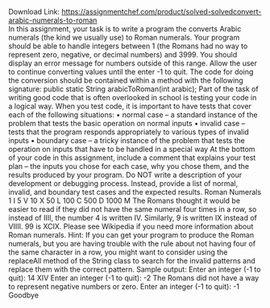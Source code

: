 Download Link: https://assignmentchef.com/product/solved-solvedconvert-arabic-numerals-to-roman
<br>
In this assignment, your task is to write a program the converts Arabic numerals (the kind we usually use) to Roman numerals. Your program should be able to handle integers between 1 (the Romans had no way to represent zero, negative, or decimal numbers) and 3999. You should display an error message for numbers outside of this range. Allow the user to continue converting values until the enter -1 to quit. The code for doing the conversion should be contained within a method with the following signature: public static String arabicToRoman(int arabic); Part of the task of writing good code that is often overlooked in school is testing your code in a logical way. When you test code, it is important to have tests that cover each of the following situations: • normal case – a standard instance of the problem that tests the basic operation on normal inputs • invalid case – tests that the program responds appropriately to various types of invalid inputs • boundary case – a tricky instance of the problem that tests the operation on inputs that have to be handled in a special way At the bottom of your code in this assignment, include a comment that explains your test plan – the inputs you chose for each case, why you chose them, and the results produced by your program. Do NOT write a description of your development or debugging process. Instead, provide a list of normal, invalid, and boundary test cases and the expected results. Roman Numerals 1 I 5 V 10 X 50 L 100 C 500 D 1000 M The Romans thought it would be easier to read if they did not have the same numeral four times in a row, so instead of IIII, the number 4 is written IV. Similarly, 9 is written IX instead of VIIII. 99 is XCIX. Please see Wikipedia if you need more information about Roman numerals. Hint: If you can get your program to produce the Roman numerals, but you are having trouble with the rule about not having four of the same character in a row, you might want to consider using the replaceAll method of the String class to search for the invalid patterns and replace them with the correct pattern. Sample output: Enter an integer (-1 to quit): 14 XIV Enter an integer (-1 to quit): -2 The Romans did not have a way to represent negative numbers or zero. Enter an integer (-1 to quit): -1 Goodbye